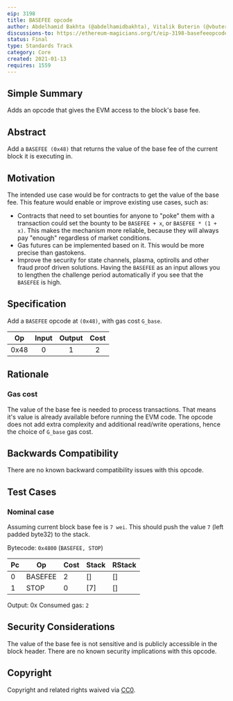 ```yaml
---
eip: 3198
title: BASEFEE opcode
author: Abdelhamid Bakhta (@abdelhamidbakhta), Vitalik Buterin (@vbuterin)
discussions-to: https://ethereum-magicians.org/t/eip-3198-basefeeopcode/5162
status: Final
type: Standards Track
category: Core
created: 2021-01-13
requires: 1559
---
```


## Simple Summary
Adds an opcode that gives the EVM access to the block's base fee.

## Abstract

Add a `BASEFEE (0x48)` that returns the value of the base fee of the current block it is executing in.

## Motivation
The intended use case would be for contracts to get the value of the base fee. This feature would enable or improve existing use cases, such as:
- Contracts that need to set bounties for anyone to "poke" them with a transaction could set the bounty to be `BASEFEE + x`, or `BASEFEE * (1 + x)`. This makes the mechanism more reliable, because they will always pay "enough" regardless of market conditions.
- Gas futures can be implemented based on it. This would be more precise than gastokens.
- Improve the security for state channels, plasma, optirolls and other fraud proof driven solutions. Having the `BASEFEE` as an input allows you to lengthen the challenge period automatically if you see that the `BASEFEE` is high.

## Specification
Add a `BASEFEE` opcode at `(0x48)`, with gas cost `G_base`.

|  Op  	| Input 	| Output 	| Cost 	|
|:----:	|:-----:	|:------:	|:----:	|
| 0x48 	|   0   	|    1   	|   2  	|

## Rationale

### Gas cost
The value of the base fee is needed to process transactions. That means it's value is already available before running the EVM code.
The opcode does not add extra complexity and additional read/write operations, hence the choice of `G_base` gas cost.

## Backwards Compatibility
There are no known backward compatibility issues with this opcode.

## Test Cases

### Nominal case
Assuming current block base fee is `7 wei`.
This should push the value `7` (left padded byte32) to the stack.

Bytecode: `0x4800` (`BASEFEE, STOP`)

|  Pc   |      Op     | Cost |   Stack   |   RStack  |
|-------|-------------|------|-----------|-----------|
|    0  |    BASEFEE  |    2 |        [] |        [] |
|    1  |    STOP     |    0 |       [7] |        [] |

Output: 0x
Consumed gas: `2`

## Security Considerations
The value of the base fee is not sensitive and is publicly accessible in the block header. There are no known security implications with this opcode.

## Copyright
Copyright and related rights waived via [CC0](../CC0.md).
